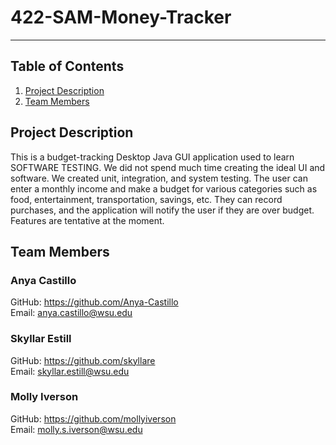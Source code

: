 # 422-SAM-Money-Tracker

***

## Table of Contents
1. [Project Description](#project-description)
2. [Team Members](#team-members)

## Project Description
This is a budget-tracking Desktop Java GUI application used to learn SOFTWARE TESTING. We did not spend much time creating the ideal UI and software. We created unit, integration, and system testing. The user can enter a monthly income and make a budget for various categories such as food, entertainment, transportation, savings, etc. They can record purchases, and the application will notify the user if they are over budget. Features are tentative at the moment. 

## Team Members
### Anya Castillo
GitHub: https://github.com/Anya-Castillo <br>
Email: anya.castillo@wsu.edu

### Skyllar Estill 
GitHub: https://github.com/skyllare <br>
Email: skyllar.estill@wsu.edu

### Molly Iverson
GitHub: https://github.com/mollyiverson <br>
Email: molly.s.iverson@wsu.edu


